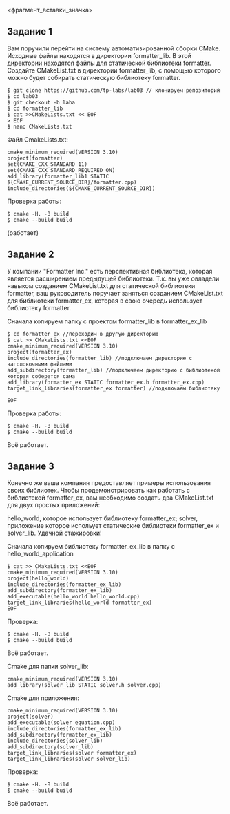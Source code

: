<фрагмент_вставки_значка>
## Задание 1
Вам поручили перейти на систему автоматизированной сборки CMake. Исходные файлы находятся в директории formatter_lib. В этой директории находятся файлы для статической библиотеки formatter. Создайте CMakeList.txt в директории formatter_lib, с помощью которого можно будет собирать статическую библиотеку formatter.
```
$ git clone https://github.com/tp-labs/lab03 // клонируем репозиторий 
$ cd lab03
$ git checkout -b laba 
$ cd formatter_lib
$ cat >>CMakeLists.txt << EOF
> EOF
$ nano CMakeLists.txt
```
Файл CmakeLists.txt:
```
cmake_minimum_required(VERSION 3.10)
project(formatter)
set(CMAKE_CXX_STANDARD 11)
set(CMAKE_CXX_STANDARD_REQUIRED ON)
add_library(formatter_lib1 STATIC ${CMAKE_CURRENT_SOURCE_DIR}/formatter.cpp)
include_directories(${CMAKE_CURRENT_SOURCE_DIR})
```
Проверка работы:
```
$ cmake -H. -B build
$ cmake --build build
```
(работает)
## Задание 2
У компании "Formatter Inc." есть перспективная библиотека, которая является расширением предыдущей библиотеки. Т.к. вы уже овладели навыком созданием CMakeList.txt для статической библиотеки formatter, ваш руководитель поручает заняться созданием CMakeList.txt для библиотеки formatter_ex, которая в свою очередь использует библиотеку formatter.

Сначала копируем папку с проектом formatter_lib в formatter_ex_lib
```
$ cd formatter_ex //переходим в другую директорию
$ cat >> CMakeLists.txt <<EOF
cmake_minimum_required(VERSION 3.10)
project(formatter_ex)
include_directories(formatter_lib) //подключаем директорию с заголовочными файлами
add_subdirectory(formatter_lib) //подключаем директорию с библиотекой которая соберется сама
add_library(formatter_ex STATIC formatter_ex.h formatter_ex.cpp)
target_link_libraries(formatter_ex formatter) //подключаем библиотеку

EOF
```
Проверка работы:
```
$ cmake -H. -B build
$ cmake --build build
```
Всё работает.
## Задание 3
Конечно же ваша компания предоставляет примеры использования своих библиотек. Чтобы продемонстрировать как работать с библиотекой formatter_ex, вам необходимо создать два CMakeList.txt для двух простых приложений:

hello_world, которое использует библиотеку formatter_ex;
solver, приложение которое испольует статические библиотеки formatter_ex и solver_lib.
Удачной стажировки!

Сначала копируем библиотеку formatter_ex_lib в папку с hello_world_application
```
$ cat >> CMakeLists.txt <<EOF
cmake_minimum_required(VERSION 3.10)
project(hello_world)
include_directories(formatter_ex_lib)
add_subdirectory(formatter_ex_lib)
add_executable(hello_world hello_world.cpp)
target_link_libraries(hello_world formatter_ex)
EOF
```
Проверка:
```
$ cmake -H. -B build
$ cmake --build build
```
Всё работает.

Сmake для папки solver_lib:
```
cmake_minimum_required(VERSION 3.10) 
add_library(solver_lib STATIC solver.h solver.cpp)
```
Cmake для приложения:
```
cmake_minimum_required(VERSION 3.10)
project(solver)
add_executable(solver equation.cpp)
include_directories(formatter_ex_lib)
add_subdirectory(formatter_ex_lib)
include_directories(solver_lib)
add_subdirectory(solver_lib)
target_link_libraries(solver formatter_ex)
target_link_libraries(solver solver_lib)
```
Проверка:
```
$ cmake -H. -B build
$ cmake --build build
```
Всё работает.
